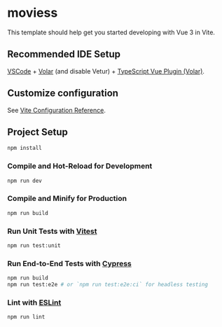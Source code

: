 # moviess

This template should help get you started developing with Vue 3 in Vite.

## Recommended IDE Setup

[VSCode](https://code.visualstudio.com/) + [Volar](https://marketplace.visualstudio.com/items?itemName=Vue.volar) (and disable Vetur) + [TypeScript Vue Plugin (Volar)](https://marketplace.visualstudio.com/items?itemName=Vue.vscode-typescript-vue-plugin).

## Customize configuration

See [Vite Configuration Reference](https://vitejs.dev/config/).

## Project Setup

```sh
npm install
```

### Compile and Hot-Reload for Development

```sh
npm run dev
```

### Compile and Minify for Production

```sh
npm run build
```

### Run Unit Tests with [Vitest](https://vitest.dev/)

```sh
npm run test:unit
```

### Run End-to-End Tests with [Cypress](https://www.cypress.io/)

```sh
npm run build
npm run test:e2e # or `npm run test:e2e:ci` for headless testing
```

### Lint with [ESLint](https://eslint.org/)

```sh
npm run lint
```
